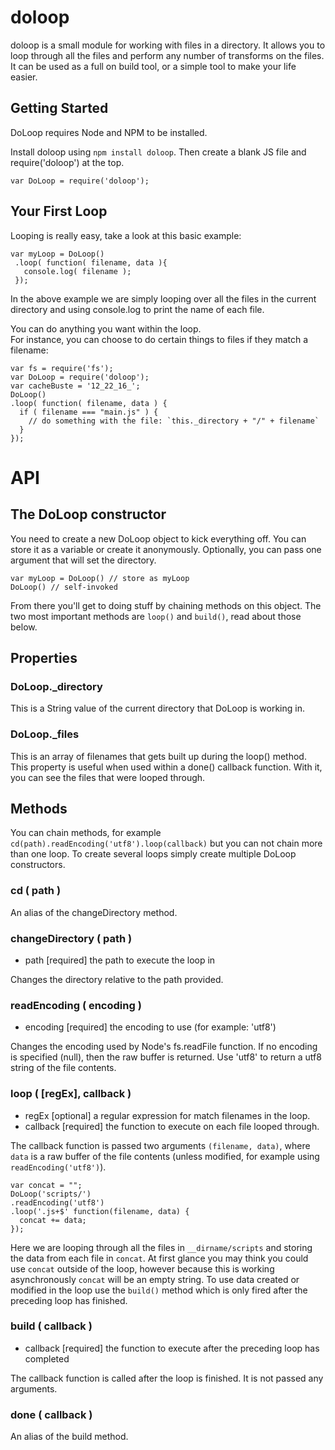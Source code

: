 # doloop

doloop is a small module for working with files in a directory.  It allows you to
loop through all the files and perform any number of transforms on the files.  It
can be used as a full on build tool, or a simple tool to make your life easier.

## Getting Started
DoLoop requires Node and NPM to be installed.

Install doloop using `npm install doloop`.  Then create a blank JS file and
require('doloop') at the top.

    var DoLoop = require('doloop');

## Your First Loop
Looping is really easy, take a look at this basic example:

    var myLoop = DoLoop()
     .loop( function( filename, data ){
       console.log( filename );
     });

In the above example we are simply looping over all the files in the current directory and using
console.log to print the name of each file.  

You can do anything you want within the loop.  
For instance, you can choose to do certain things to files if they match a filename:

    var fs = require('fs');
    var DoLoop = require('doloop');
    var cacheBuste = '12_22_16_';
    DoLoop()
    .loop( function( filename, data ) {
      if ( filename === "main.js" ) {
        // do something with the file: `this._directory + "/" + filename`
      }
    });



# API

## The DoLoop constructor
You need to create a new DoLoop object to kick everything off.  You can store it as a variable or
create it anonymously. Optionally, you can pass one argument that will set the directory.

    var myLoop = DoLoop() // store as myLoop
    DoLoop() // self-invoked

From there you'll get to doing stuff by chaining methods on this object.  The two most important
methods are `loop()` and `build()`, read about those below.

## Properties
### DoLoop._directory
This is a String value of the current directory that DoLoop is working in.

### DoLoop._files
This is an array of filenames that gets built up during the loop() method. This
property is useful when used within a done() callback function. With it, you can
see the files that were looped through.

## Methods
You can chain methods, for example `cd(path).readEncoding('utf8').loop(callback)` but
you can not chain more than one loop.  To create several loops
simply create multiple DoLoop constructors.

### cd ( path )
An alias of the changeDirectory method.

### changeDirectory ( path )

- path <String> [required] the path to execute the loop in

Changes the directory relative to the path provided.

### readEncoding ( encoding )

- encoding <String> [required] the encoding to use (for example: 'utf8')

Changes the encoding used by Node's fs.readFile function.
If no encoding is specified (null), then the raw buffer is returned.  Use 'utf8'
to return a utf8 string of the file contents.

### loop ( [regEx], callback )

- regEx <String>  [optional] a regular expression for match filenames in the loop.
- callback <Function> [required] the function to execute on each file looped through.

The callback function is passed two arguments `(filename, data)`, where `data` is
a raw buffer of the file contents (unless modified, for example using `readEncoding('utf8')`).

    var concat = "";
    DoLoop('scripts/')
    .readEncoding('utf8')
    .loop('.js+$' function(filename, data) {
      concat += data;
    });

Here we are looping through all the files in `__dirname/scripts` and storing the
data from each file in `concat`.   At first glance you may think you could use
`concat` outside of the loop, however because this is working asynchronously `concat`
will be an empty string.   To use data created or modified in the loop use the `build()`
method which is only fired after the preceding loop has finished.

### build ( callback )

- callback <Function> [required] the function to execute after the preceding loop has completed

The callback function is called after the loop is finished. It is not passed any
arguments.

### done ( callback )
An alias of the build method.
